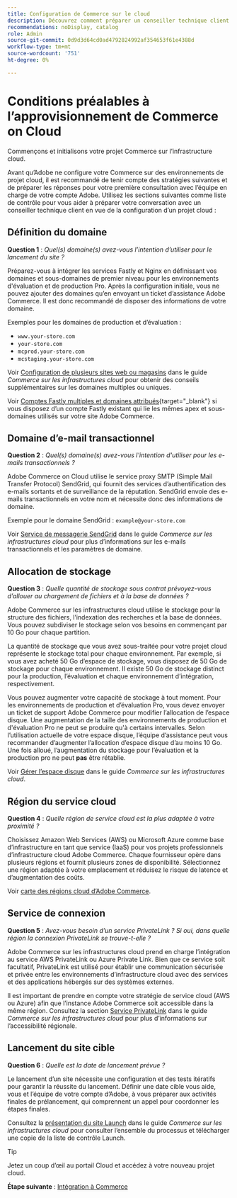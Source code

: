 ```yaml
---
title: Configuration de Commerce sur le cloud
description: Découvrez comment préparer un conseiller technique client Adobe à mettre en service votre projet d’infrastructure cloud Adobe Commerce.
recommendations: noDisplay, catalog
role: Admin
source-git-commit: 0d9d3d64cd0ad4792824992af354653f61e4388d
workflow-type: tm+mt
source-wordcount: '751'
ht-degree: 0%

---
```


# Conditions préalables à l’approvisionnement de Commerce on Cloud

Commençons et initialisons votre projet Commerce sur l’infrastructure cloud.

Avant qu’Adobe ne configure votre Commerce sur des environnements de projet cloud, il est recommandé de tenir compte des stratégies suivantes et de préparer les réponses pour votre première consultation avec l’équipe en charge de votre compte Adobe. Utilisez les sections suivantes comme liste de contrôle pour vous aider à préparer votre conversation avec un conseiller technique client en vue de la configuration d’un projet cloud :

## Définition du domaine

**Question 1** : _Quel(s) domaine(s) avez-vous l’intention d’utiliser pour le lancement du site ?_

Préparez-vous à intégrer les services Fastly et Nginx en définissant vos domaines et sous-domaines de premier niveau pour les environnements d&#39;évaluation et de production Pro. Après la configuration initiale, vous ne pouvez ajouter des domaines qu’en envoyant un ticket d’assistance Adobe Commerce. Il est donc recommandé de disposer des informations de votre domaine.

Exemples pour les domaines de production et d’évaluation :

- `www.your-store.com`
- `your-store.com`
- `mcprod.your-store.com`
- `mcstaging.your-store.com`

Voir [Configuration de plusieurs sites web ou magasins](../cloud-guide/store/multiple-sites.md) dans le guide _Commerce sur les infrastructures cloud_ pour obtenir des conseils supplémentaires sur les domaines multiples ou uniques.

Voir [Comptes Fastly multiples et domaines attribués](https://experienceleague.adobe.com/en/docs/commerce-on-cloud/user-guide/cdn/fastly#multiple-fastly-accounts-and-assigned-domains){target="_blank"} si vous disposez d’un compte Fastly existant qui lie les mêmes apex et sous-domaines utilisés sur votre site Adobe Commerce.

## Domaine d’e-mail transactionnel

**Question 2** : _Quel(s) domaine(s) avez-vous l&#39;intention d&#39;utiliser pour les e-mails transactionnels ?_

Adobe Commerce on Cloud utilise le service proxy SMTP (Simple Mail Transfer Protocol) SendGrid, qui fournit des services d’authentification des e-mails sortants et de surveillance de la réputation. SendGrid envoie des e-mails transactionnels en votre nom et nécessite donc des informations de domaine.

Exemple pour le domaine SendGrid : `example@your-store.com`

Voir [Service de messagerie SendGrid](../cloud-guide/project/sendgrid.md) dans le guide _Commerce sur les infrastructures cloud_ pour plus d’informations sur les e-mails transactionnels et les paramètres de domaine.

## Allocation de stockage

**Question 3** : _Quelle quantité de stockage sous contrat prévoyez-vous d’allouer au chargement de fichiers et à la base de données ?_

Adobe Commerce sur les infrastructures cloud utilise le stockage pour la structure des fichiers, l’indexation des recherches et la base de données. Vous pouvez subdiviser le stockage selon vos besoins en commençant par 10 Go pour chaque partition.

La quantité de stockage que vous avez sous-traitée pour votre projet cloud représente le stockage total pour chaque environnement. Par exemple, si vous avez acheté 50 Go d’espace de stockage, vous disposez de 50 Go de stockage pour chaque environnement. Il existe 50 Go de stockage distinct pour la production, l’évaluation et chaque environnement d’intégration, respectivement.

Vous pouvez augmenter votre capacité de stockage à tout moment. Pour les environnements de production et d’évaluation Pro, vous devez envoyer un ticket de support Adobe Commerce pour modifier l’allocation de l’espace disque. Une augmentation de la taille des environnements de production et d&#39;évaluation Pro ne peut se produire qu&#39;à certains intervalles. Selon l’utilisation actuelle de votre espace disque, l’équipe d’assistance peut vous recommander d’augmenter l’allocation d’espace disque d’au moins 10 Go. Une fois alloué, l’augmentation du stockage pour l’évaluation et la production pro ne peut **pas** être rétablie.

Voir [Gérer l’espace disque](../cloud-guide/storage/manage-disk-space.md) dans le guide _Commerce sur les infrastructures cloud_.

## Région du service cloud

**Question 4** : _Quelle région de service cloud est la plus adaptée à votre proximité ?_

Choisissez Amazon Web Services (AWS) ou Microsoft Azure comme base d’infrastructure en tant que service (IaaS) pour vos projets professionnels d’infrastructure cloud Adobe Commerce. Chaque fournisseur opère dans plusieurs régions et fournit plusieurs zones de disponibilité. Sélectionnez une région adaptée à votre emplacement et réduisez le risque de latence et d’augmentation des coûts.

Voir [carte des régions cloud d’Adobe Commerce](../cloud-guide/overview.md).

## Service de connexion

**Question 5** : _Avez-vous besoin d’un service PrivateLink ? Si oui, dans quelle région la connexion PrivateLink se trouve-t-elle ?_

Adobe Commerce sur les infrastructures cloud prend en charge l’intégration au service AWS PrivateLink ou Azure Private Link. Bien que ce service soit facultatif, PrivateLink est utilisé pour établir une communication sécurisée et privée entre les environnements d’infrastructure cloud avec des services et des applications hébergés sur des systèmes externes.

Il est important de prendre en compte votre stratégie de service cloud (AWS ou Azure) afin que l’instance Adobe Commerce soit accessible dans la même région. Consultez la section [Service PrivateLink](../cloud-guide/development/privatelink-service.md) dans le guide _Commerce sur les infrastructures cloud_ pour plus d’informations sur l’accessibilité régionale.

## Lancement du site cible

**Question 6** : _Quelle est la date de lancement prévue ?_

Le lancement d’un site nécessite une configuration et des tests itératifs pour garantir la réussite du lancement. Définir une date cible vous aide, vous et l’équipe de votre compte d’Adobe, à vous préparer aux activités finales de prélancement, qui comprennent un appel pour coordonner les étapes finales.

Consultez la [présentation du site Launch](../cloud-guide/launch/overview.md) dans le guide _Commerce sur les infrastructures cloud_ pour consulter l’ensemble du processus et télécharger une copie de la liste de contrôle Launch.

>[!TIP]
>
> Jetez un coup d’œil au portail Cloud et accédez à votre nouveau projet cloud.
>
>**Étape suivante** : [Intégration à Commerce](onboarding.md)
